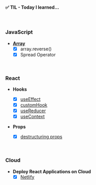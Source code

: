 #### ✅ TIL - Today I learned...

<br/>

### JavaScript

- **[Array](https://github.com/waisbek/today-i-learned/tree/feature/javascript/javascript)**
  - [x] array.reverse()
  - [x] Spread Operator

<br/>

### React

- **Hooks**

  - [x] [useEffect](https://github.com/waisbek/til/tree/feature/react/react/hook-use-effect)
  - [x] [customHook](https://github.com/waisbek/today-i-learned/tree/feature/react/react/hook-custom)
  - [x] [useReducer](https://github.com/waisbek/today-i-learned/tree/feature/react/react/hook-use-reducer)
  - [x] [useContext](https://github.com/waisbek/today-i-learned/tree/feature/react/react/hook-use-context)

- **Props**
  - [x] [destructuring props](https://github.com/waisbek/today-i-learned/tree/feature/react/react/props)

<br/>

### Cloud

- **Deploy React Applications on Cloud**
  - [x] [Netlify](https://www.netlify.com/)
